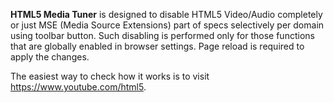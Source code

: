 **HTML5 Media Tuner** is designed to disable HTML5 Video/Audio completely or just MSE (Media Source Extensions) part of specs selectively per domain using toolbar button. Such disabling is performed only for those functions that are globally enabled in browser settings. Page reload is required to apply the changes.

The easiest way to check how it works is to visit https://www.youtube.com/html5.
